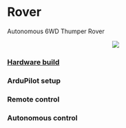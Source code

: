 # Rover
Autonomous 6WD Thumper Rover 

<p align="center">
  <img src="https://github.com/gpldecha/gpldecha.github.io/blob/master/images/projects/rover/rover.gif">
</p>


### [Hardware build](https://github.com/gpldecha/rover/tree/master/rover_build)

### ArduPilot setup

### Remote control

### Autonomous control
